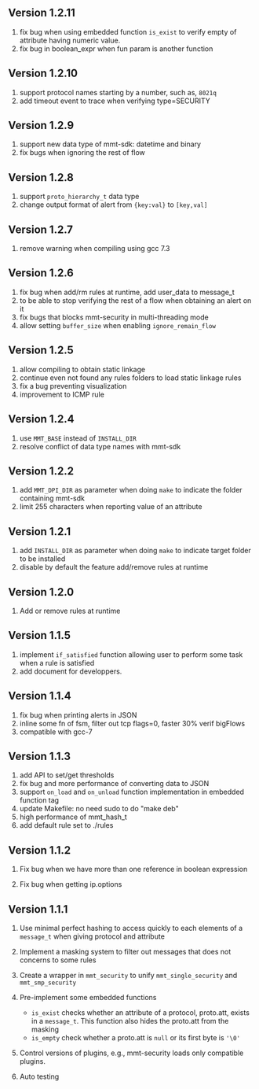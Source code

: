 ## Version 1.2.11

1. fix bug when using embedded function `is_exist` to verify empty of attribute having numeric value. 
2. fix bug in boolean_expr when fun param is another function

## Version 1.2.10

1. support protocol names starting by a number, such as, `8021q`
2. add timeout event to trace when verifying type=SECURITY

## Version 1.2.9

1. support new data type of mmt-sdk: datetime and binary
2. fix bugs when ignoring the rest of flow

## Version 1.2.8

1. support `proto_hierarchy_t` data type
2. change output format of alert from `{key:val}` to `[key,val]`


## Version 1.2.7

1. remove warning when compiling using gcc 7.3

## Version 1.2.6

1. fix bug when add/rm rules at runtime, add user_data to message_t
2. to be able to stop verifying the rest of a flow when obtaining an alert on it
3. fix bugs that blocks mmt-security in multi-threading mode
4. allow setting `buffer_size` when enabling `ignore_remain_flow`

## Version 1.2.5

1. allow compiling to obtain static linkage
2. continue even not found any rules folders to load static linkage rules
3. fix a bug preventing visualization
4. improvement to ICMP rule


## Version 1.2.4

1. use `MMT_BASE` instead of `INSTALL_DIR`
2. resolve conflict of data type names with mmt-sdk


## Version 1.2.2

1. add `MMT_DPI_DIR` as parameter when doing `make` to indicate the folder containing mmt-sdk
2. limit 255 characters when reporting value of an attribute

## Version 1.2.1

1. add `INSTALL_DIR` as parameter when doing `make` to indicate target folder to be installed
2. disable by default the feature add/remove rules at runtime

## Version 1.2.0

1. Add or remove rules at runtime

## Version 1.1.5

1. implement `if_satisfied` function allowing user to perform some task when a rule is satisfied  
2. add document for developpers.

## Version 1.1.4

1. fix bug when printing alerts in JSON
2. inline some fn of fsm, filter out tcp flags=0, faster 30% verif bigFlows
3. compatible with gcc-7

## Version 1.1.3

1. add API to set/get thresholds
2. fix bug and more performance of converting data to JSON
3. support `on_load` and `on_unload` function implementation in embedded function tag
4. update Makefile: no need sudo to do "make deb"
5. high performance of mmt_hash_t
6. add default rule set to ./rules

## Version 1.1.2

1. Fix bug when we have more than one reference in boolean expression

2. Fix bug when getting ip.options 


## Version 1.1.1

1. Use minimal perfect hashing to access quickly to each elements of a `message_t` when giving protocol and attribute

2. Implement a masking system to filter out messages that does not concerns to some rules 

3. Create a wrapper in `mmt_security` to unify `mmt_single_security` and `mmt_smp_security`

4. Pre-implement some embedded functions

   - `is_exist` checks whether an attribute of a protocol, proto.att, exists in a `message_t`. This function also hides the proto.att from the masking
   - `is_empty` check whether a proto.att is `null` or its first byte is `'\0'`

5. Control versions of plugins, e.g., mmt-security loads only compatible plugins.

6. Auto testing